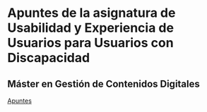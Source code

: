 # Apuntes de la asignatura de Usabilidad y Experiencia de Usuarios para Usuarios con Discapacidad
## Máster en Gestión de Contenidos Digitales

[Apuntes](https://mireiaub.github.io/ueu/slides/index.html)
